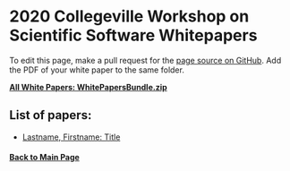 # 2020 Collegeville Workshop on Scientific Software Whitepapers

To edit this page, make a pull request for the [page source on GitHub](https://github.com/Collegeville/CW20/blob/master/WorkshopResources/WhitePapers/WhitePaperList.md).  Add the PDF of your white paper to the same folder.

[**All White Papers: WhitePapersBundle.zip**](../WhitePapersBundle.zip)

## List of papers:
- [Lastname, Firstname: Title](file.pdf)

#### [Back to Main Page](../../index.md)
